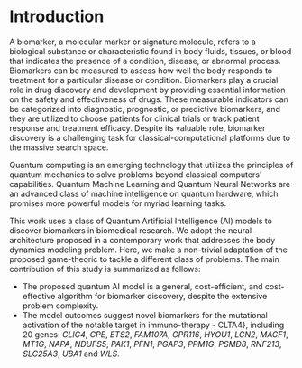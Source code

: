 # Introduction
A biomarker, a molecular marker or signature molecule, refers to a biological substance or characteristic found in body fluids, tissues, or blood that indicates the presence of a condition, disease, or abnormal process. Biomarkers can be measured to assess how well the body responds to treatment for a particular disease or condition. Biomarkers play a crucial role in drug discovery and development by providing essential information on the safety and effectiveness of drugs. These measurable indicators can be categorized into diagnostic, prognostic, or predictive biomarkers, and they are utilized to choose patients for clinical trials or track patient response and treatment efficacy. Despite its valuable role, biomarker discovery is a challenging task for classical-computational platforms due to the massive search space.

Quantum computing is an emerging technology that utilizes the principles of quantum mechanics to solve problems beyond classical computers' capabilities. Quantum Machine Learning and Quantum Neural Networks are an advanced class of machine intelligence on quantum hardware, which promises more powerful models for myriad learning tasks.

This work uses a class of Quantum Artificial Intelligence (AI) models to discover biomarkers in biomedical research. We adopt the neural architecture proposed in a contemporary work that addresses the body dynamics modeling problem. Here, we make a non-trivial adaptation of the proposed game-theoric to tackle a different class of problems. The main contribution of this study is summarized as follows:
- The proposed quantum AI model is a general, cost-efficient, and cost-effective algorithm for biomarker discovery, despite the extensive problem complexity.
- The model outcomes suggest novel biomarkers for the mutational activation of the notable target in immuno-therapy - CLTA4}, including $20$ genes: _CLIC4_, _CPE_, _ETS2_, _FAM107A_, _GPR116_, _HYOU1_, _LCN2_, _MACF1_, _MT1G_, _NAPA_, _NDUFS5_, _PAK1_, _PFN1_, _PGAP3_, _PPM1G_, _PSMD8_, _RNF213_, _SLC25A3_, _UBA1_ and _WLS_.

